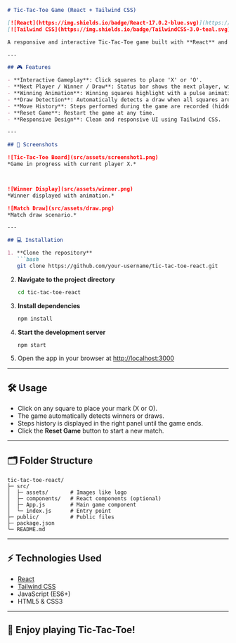 ````markdown
# Tic-Tac-Toe Game (React + Tailwind CSS)

[![React](https://img.shields.io/badge/React-17.0.2-blue.svg)](https://reactjs.org/)  
[![Tailwind CSS](https://img.shields.io/badge/TailwindCSS-3.0-teal.svg)](https://tailwindcss.com/)

A responsive and interactive Tic-Tac-Toe game built with **React** and **Tailwind CSS**. The game features dynamic animations, move history, winner/draw detection, and a reset functionality.

---

## 🎮 Features

- **Interactive Gameplay**: Click squares to place 'X' or 'O'.
- **Next Player / Winner / Draw**: Status bar shows the next player, winner, or a match draw.
- **Winning Animation**: Winning squares highlight with a pulse animation.
- **Draw Detection**: Automatically detects a draw when all squares are filled.
- **Move History**: Steps performed during the game are recorded (hidden on game over).
- **Reset Game**: Restart the game at any time.
- **Responsive Design**: Clean and responsive UI using Tailwind CSS.

---

## 📸 Screenshots

![Tic-Tac-Toe Board](src/assets/screenshot1.png)  
*Game in progress with current player X.*



![Winner Display](src/assets/winner.png)  
*Winner displayed with animation.*

![Match Draw](src/assets/draw.png)  
*Match draw scenario.*

---

## 💻 Installation

1. **Clone the repository**
   ```bash
   git clone https://github.com/your-username/tic-tac-toe-react.git
````

2. **Navigate to the project directory**

   ```bash
   cd tic-tac-toe-react
   ```
3. **Install dependencies**

   ```bash
   npm install
   ```
4. **Start the development server**

   ```bash
   npm start
   ```
5. Open the app in your browser at [http://localhost:3000](http://localhost:3000)

---

## 🛠️ Usage

* Click on any square to place your mark (X or O).
* The game automatically detects winners or draws.
* Steps history is displayed in the right panel until the game ends.
* Click the **Reset Game** button to start a new match.

---

## 🗂️ Folder Structure

```
tic-tac-toe-react/
├─ src/
│  ├─ assets/       # Images like logo
│  ├─ components/   # React components (optional)
│  ├─ App.js        # Main game component
│  └─ index.js      # Entry point
├─ public/          # Public files
├─ package.json
└─ README.md
```

---

## ⚡ Technologies Used

* [React](https://reactjs.org/)
* [Tailwind CSS](https://tailwindcss.com/)
* JavaScript (ES6+)
* HTML5 & CSS3


---

## 🎉 Enjoy playing Tic-Tac-Toe!


```
